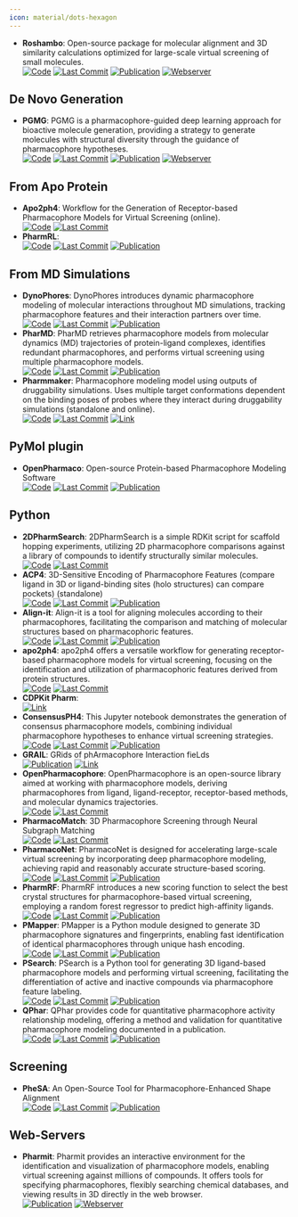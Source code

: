 ```yaml
---
icon: material/dots-hexagon
---
```


- **Roshambo**: Open-source package for molecular alignment and 3D similarity calculations optimized for large-scale virtual screening of small molecules.  
		[![Code](https://img.shields.io/github/stars/molecularinformatics/roshambo?style=for-the-badge&logo=github)](https://github.com/molecularinformatics/roshambo) [![Last Commit](https://img.shields.io/github/last-commit/molecularinformatics/roshambo?style=for-the-badge&logo=github)](https://github.com/molecularinformatics/roshambo) [![Publication](https://img.shields.io/badge/Publication-Citations:0-blue?style=for-the-badge&logo=bookstack)](https://doi.org/10.1021/acs.jcim.4c01225) [![Webserver](https://img.shields.io/badge/Webserver-online-brightgreen?style=for-the-badge&logo=cachet&logoColor=65FF8F)](https://oschem.biogen.com/) 

## **De Novo Generation**
- **PGMG**: PGMG is a pharmacophore-guided deep learning approach for bioactive molecule generation, providing a strategy to generate molecules with structural diversity through the guidance of pharmacophore hypotheses.  
		[![Code](https://img.shields.io/github/stars/CSUBioGroup/PGMG?style=for-the-badge&logo=github)](https://github.com/CSUBioGroup/PGMG) [![Last Commit](https://img.shields.io/github/last-commit/CSUBioGroup/PGMG?style=for-the-badge&logo=github)](https://github.com/CSUBioGroup/PGMG) [![Publication](https://img.shields.io/badge/Publication-Citations:15-blue?style=for-the-badge&logo=bookstack)](https://doi.org/10.1038%2Fs41467-023-41454-9) [![Webserver](https://img.shields.io/badge/Webserver-online-brightgreen?style=for-the-badge&logo=cachet&logoColor=65FF8F)](https://www.csuligroup.com/PGMG) 

## **From Apo Protein**
- **Apo2ph4**: Workflow for the Generation of Receptor-based Pharmacophore Models for Virtual Screening (online).  
		[![Code](https://img.shields.io/github/stars/molinfo-vienna/apo2ph4?style=for-the-badge&logo=github)](https://github.com/molinfo-vienna/apo2ph4) [![Last Commit](https://img.shields.io/github/last-commit/molinfo-vienna/apo2ph4?style=for-the-badge&logo=github)](https://github.com/molinfo-vienna/apo2ph4) 
- **PharmRL**:   
		[![Code](https://img.shields.io/github/stars/RishalAggarwal/Pharmrl?style=for-the-badge&logo=github)](https://github.com/RishalAggarwal/Pharmrl) [![Last Commit](https://img.shields.io/github/last-commit/RishalAggarwal/Pharmrl?style=for-the-badge&logo=github)](https://github.com/RishalAggarwal/Pharmrl) [![Publication](https://img.shields.io/badge/Publication-Citations:0-blue?style=for-the-badge&logo=bookstack)](https://doi.org/10.21203/rs.3.rs-5033986) 

## **From MD Simulations**
- **DynoPhores**: DynoPhores introduces dynamic pharmacophore modeling of molecular interactions throughout MD simulations, tracking pharmacophore features and their interaction partners over time.  
		[![Code](https://img.shields.io/github/stars/wolberlab/dynophores?style=for-the-badge&logo=github)](https://github.com/wolberlab/dynophores) [![Last Commit](https://img.shields.io/github/last-commit/wolberlab/dynophores?style=for-the-badge&logo=github)](https://github.com/wolberlab/dynophores) [![Publication](https://img.shields.io/badge/Publication-Citations:0-blue?style=for-the-badge&logo=bookstack)](https://doi.org/10.18452/14267) 
- **PharMD**: PharMD retrieves pharmacophore models from molecular dynamics (MD) trajectories of protein-ligand complexes, identifies redundant pharmacophores, and performs virtual screening using multiple pharmacophore models.  
		[![Code](https://img.shields.io/github/stars/ci-lab-cz/pharmd?style=for-the-badge&logo=github)](https://github.com/ci-lab-cz/pharmd) [![Last Commit](https://img.shields.io/github/last-commit/ci-lab-cz/pharmd?style=for-the-badge&logo=github)](https://github.com/ci-lab-cz/pharmd) [![Publication](https://img.shields.io/badge/Publication-Citations:19-blue?style=for-the-badge&logo=bookstack)](https://doi.org/10.3390/ijms20235834) 
- **Pharmmaker**: Pharmacophore modeling model using outputs of druggability simulations. Uses multiple target conformations dependent on the binding poses of probes where they interact during druggability simulations (standalone and online).  
		[![Code](https://img.shields.io/github/stars/prody/ProDy?style=for-the-badge&logo=github)](https://github.com/prody/ProDy) [![Last Commit](https://img.shields.io/github/last-commit/prody/ProDy?style=for-the-badge&logo=github)](https://github.com/prody/ProDy) [![Link](https://img.shields.io/badge/Link-online-brightgreen?style=for-the-badge&logo=cachet&logoColor=65FF8F)](http://prody.csb.pitt.edu/pharmmaker/) 

## **PyMol plugin**
- **OpenPharmaco**: Open-source Protein-based Pharmacophore Modeling Software  
		[![Code](https://img.shields.io/github/stars/SeonghwanSeo/OpenPharmaco?style=for-the-badge&logo=github)](https://github.com/SeonghwanSeo/OpenPharmaco) [![Last Commit](https://img.shields.io/github/last-commit/SeonghwanSeo/OpenPharmaco?style=for-the-badge&logo=github)](https://github.com/SeonghwanSeo/OpenPharmaco) [![Publication](https://img.shields.io/badge/Publication-Citations:0-blue?style=for-the-badge&logo=bookstack)](https://doi.org/10.1039/D4SC04854G) 

## **Python**
- **2DPharmSearch**: 2DPharmSearch is a simple RDKit script for scaffold hopping experiments, utilizing 2D pharmacophore comparisons against a library of compounds to identify structurally similar molecules.  
		[![Code](https://img.shields.io/github/stars/arthuc01/2d-pharmacophore-search?style=for-the-badge&logo=github)](https://github.com/arthuc01/2d-pharmacophore-search) [![Last Commit](https://img.shields.io/github/last-commit/arthuc01/2d-pharmacophore-search?style=for-the-badge&logo=github)](https://github.com/arthuc01/2d-pharmacophore-search) 
- **ACP4**: 3D-Sensitive Encoding of Pharmacophore Features (compare ligand in 3D or ligand-binding sites (holo structures) can compare pockets) (standalone)  
		[![Code](https://img.shields.io/github/stars/tsudalab/ACP4?style=for-the-badge&logo=github)](https://github.com/tsudalab/ACP4) [![Last Commit](https://img.shields.io/github/last-commit/tsudalab/ACP4?style=for-the-badge&logo=github)](https://github.com/tsudalab/ACP4) [![Publication](https://img.shields.io/badge/Publication-Citations:3-blue?style=for-the-badge&logo=bookstack)](https://doi.org/10.1021/acs.jcim.2c01623) 
- **Align-it**: Align-it is a tool for aligning molecules according to their pharmacophores, facilitating the comparison and matching of molecular structures based on pharmacophoric features.  
		[![Code](https://img.shields.io/github/stars/OliverBScott/align-it?style=for-the-badge&logo=github)](https://github.com/OliverBScott/align-it) [![Last Commit](https://img.shields.io/github/last-commit/OliverBScott/align-it?style=for-the-badge&logo=github)](https://github.com/OliverBScott/align-it) [![Publication](https://img.shields.io/badge/Publication-Citations:103-blue?style=for-the-badge&logo=bookstack)](https://doi.org/10.1016/j.jmgm.2008.04.003) 
- **apo2ph4**: apo2ph4 offers a versatile workflow for generating receptor-based pharmacophore models for virtual screening, focusing on the identification and utilization of pharmacophoric features derived from protein structures.  
		[![Code](https://img.shields.io/github/stars/molinfo-vienna/apo2ph4?style=for-the-badge&logo=github)](https://github.com/molinfo-vienna/apo2ph4) [![Last Commit](https://img.shields.io/github/last-commit/molinfo-vienna/apo2ph4?style=for-the-badge&logo=github)](https://github.com/molinfo-vienna/apo2ph4) 
- **CDPKit Pharm**:   
	[![Link](https://img.shields.io/badge/Link-online-brightgreen?style=for-the-badge&logo=cachet&logoColor=65FF8F)](https://cdpkit.org/master/cdpl_api_doc/python_api_doc/namespaceCDPL_1_1Pharm.html) 
- **ConsensusPH4**: This Jupyter notebook demonstrates the generation of consensus pharmacophore models, combining individual pharmacophore hypotheses to enhance virtual screening strategies.  
		[![Code](https://img.shields.io/github/stars/AngelRuizMoreno/ConcensusPharmacophore?style=for-the-badge&logo=github)](https://github.com/AngelRuizMoreno/ConcensusPharmacophore/blob/main/tutorials/ConsensusPharmacophore.ipynb) [![Last Commit](https://img.shields.io/github/last-commit/AngelRuizMoreno/ConcensusPharmacophore?style=for-the-badge&logo=github)](https://github.com/AngelRuizMoreno/ConcensusPharmacophore/blob/main/tutorials/ConsensusPharmacophore.ipynb) [![Publication](https://img.shields.io/badge/Publication-Citations:0-blue?style=for-the-badge&logo=bookstack)](https://doi.org/10.5281/zenodo.8276506) 
- **GRAIL**: GRids of phArmacophore Interaction fieLds  
	[![Publication](https://img.shields.io/badge/Publication-Citations:15-blue?style=for-the-badge&logo=bookstack)](https://doi.org/10.1021/acs.jctc.8b00495) [![Link](https://img.shields.io/badge/Link-online-brightgreen?style=for-the-badge&logo=cachet&logoColor=65FF8F)](https://cdpkit.org/master/cdpl_api_doc/python_api_doc/namespaceCDPL_1_1GRAIL.html) 
- **OpenPharmacophore**: OpenPharmacophore is an open-source library aimed at working with pharmacophore models, deriving pharmacophores from ligand, ligand-receptor, receptor-based methods, and molecular dynamics trajectories.  
		[![Code](https://img.shields.io/github/stars/uibcdf/OpenPharmacophore?style=for-the-badge&logo=github)](https://github.com/uibcdf/OpenPharmacophore) [![Last Commit](https://img.shields.io/github/last-commit/uibcdf/OpenPharmacophore?style=for-the-badge&logo=github)](https://github.com/uibcdf/OpenPharmacophore) 
- **PharmacoMatch**: 3D Pharmacophore Screening through Neural Subgraph Matching  
		[![Code](https://img.shields.io/github/stars/molinfo-vienna/PharmacoMatch?style=for-the-badge&logo=github)](https://github.com/molinfo-vienna/PharmacoMatch) [![Last Commit](https://img.shields.io/github/last-commit/molinfo-vienna/PharmacoMatch?style=for-the-badge&logo=github)](https://github.com/molinfo-vienna/PharmacoMatch) 
- **PharmacoNet**: PharmacoNet is designed for accelerating large-scale virtual screening by incorporating deep pharmacophore modeling, achieving rapid and reasonably accurate structure-based scoring.  
		[![Code](https://img.shields.io/github/stars/SeonghwanSeo/PharmacoNet?style=for-the-badge&logo=github)](https://github.com/SeonghwanSeo/PharmacoNet) [![Last Commit](https://img.shields.io/github/last-commit/SeonghwanSeo/PharmacoNet?style=for-the-badge&logo=github)](https://github.com/SeonghwanSeo/PharmacoNet) [![Publication](https://img.shields.io/badge/Publication-Citations:0-blue?style=for-the-badge&logo=bookstack)](https://doi.org/10.1039/D4SC04854G) 
- **PharmRF**: PharmRF introduces a new scoring function to select the best crystal structures for pharmacophore-based virtual screening, employing a random forest regressor to predict high-affinity ligands.  
		[![Code](https://img.shields.io/github/stars/Prasanth-Kumar87/PharmRF?style=for-the-badge&logo=github)](https://github.com/Prasanth-Kumar87/PharmRF) [![Last Commit](https://img.shields.io/github/last-commit/Prasanth-Kumar87/PharmRF?style=for-the-badge&logo=github)](https://github.com/Prasanth-Kumar87/PharmRF) [![Publication](https://img.shields.io/badge/Publication-Citations:3-blue?style=for-the-badge&logo=bookstack)](https://doi.org/10.1002/jcc.26840) 
- **PMapper**: PMapper is a Python module designed to generate 3D pharmacophore signatures and fingerprints, enabling fast identification of identical pharmacophores through unique hash encoding.  
		[![Code](https://img.shields.io/github/stars/DrrDom/pmapper?style=for-the-badge&logo=github)](https://github.com/DrrDom/pmapper) [![Last Commit](https://img.shields.io/github/last-commit/DrrDom/pmapper?style=for-the-badge&logo=github)](https://github.com/DrrDom/pmapper) [![Publication](https://img.shields.io/badge/Publication-Citations:45-blue?style=for-the-badge&logo=bookstack)](https://doi.org/10.3390/molecules23123094) 
- **PSearch**: PSearch is a Python tool for generating 3D ligand-based pharmacophore models and performing virtual screening, facilitating the differentiation of active and inactive compounds via pharmacophore feature labeling.  
		[![Code](https://img.shields.io/github/stars/meddwl/psearch?style=for-the-badge&logo=github)](https://github.com/meddwl/psearch) [![Last Commit](https://img.shields.io/github/last-commit/meddwl/psearch?style=for-the-badge&logo=github)](https://github.com/meddwl/psearch) [![Publication](https://img.shields.io/badge/Publication-Citations:45-blue?style=for-the-badge&logo=bookstack)](https://doi.org/10.3390/molecules23123094) 
- **QPhar**: QPhar provides code for quantitative pharmacophore activity relationship modeling, offering a method and validation for quantitative pharmacophore modeling documented in a publication.  
		[![Code](https://img.shields.io/github/stars/StefanKohlbacher/QuantPharmacophore?style=for-the-badge&logo=github)](https://github.com/StefanKohlbacher/QuantPharmacophore) [![Last Commit](https://img.shields.io/github/last-commit/StefanKohlbacher/QuantPharmacophore?style=for-the-badge&logo=github)](https://github.com/StefanKohlbacher/QuantPharmacophore) [![Publication](https://img.shields.io/badge/Publication-Citations:13-blue?style=for-the-badge&logo=bookstack)](https://doi.org/10.1186/s13321-021-00537-9) 

## **Screening**
- **PheSA**: An Open-Source Tool for Pharmacophore-Enhanced Shape Alignment  
		[![Code](https://img.shields.io/github/stars/joewah/PheSAExamples?style=for-the-badge&logo=github)](https://github.com/joewah/PheSAExamples) [![Last Commit](https://img.shields.io/github/last-commit/joewah/PheSAExamples?style=for-the-badge&logo=github)](https://github.com/joewah/PheSAExamples) [![Publication](https://img.shields.io/badge/Publication-Citations:1-blue?style=for-the-badge&logo=bookstack)](https://doi.org/10.1021/acs.jcim.4c00516) 

## **Web-Servers**
- **Pharmit**: Pharmit provides an interactive environment for the identification and visualization of pharmacophore models, enabling virtual screening against millions of compounds. It offers tools for specifying pharmacophores, flexibly searching chemical databases, and viewing results in 3D directly in the web browser.  
	[![Publication](https://img.shields.io/badge/Publication-Citations:254-blue?style=for-the-badge&logo=bookstack)](https://doi.org/10.1093%2Fnar%2Fgkw287) [![Webserver](https://img.shields.io/badge/Webserver-online-brightgreen?style=for-the-badge&logo=cachet&logoColor=65FF8F)](https://pharmit.csb.pitt.edu/) 
